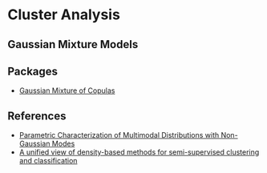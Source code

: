 # Cluster Analysis


Gaussian Mixture Models
----------

## Packages
- [Gaussian Mixture of Copulas](https://cran.r-project.org/web/packages/GMCM/vignettes/GMCM-JStatSoft.pdf)

## References

- [Parametric Characterization of Multimodal Distributions with Non-Gaussian Modes](https://scihub.wikicn.top/10.1109/ICDMW.2011.135)
- [A unified view of density-based methods for semi-supervised clustering and classification](https://link.springer.com/article/10.1007/s10618-019-00651-1)
